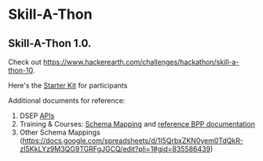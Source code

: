# Skill-A-Thon

## Skill-A-Thon 1.0. 
Check out https://www.hackerearth.com/challenges/hackathon/skill-a-thon-10.

Here's the [Starter Kit](https://docs.google.com/presentation/d/1yE-tsrMZyWV41CGL6y3hqS5X90VJOTO9VEsiwb3aLVk/edit?usp=sharing) for participants 

Additional documents for reference:
1. DSEP [APIs](https://github.com/beckn/DSEP-Specification/blob/master/api/dsep.yaml)
2. Training & Courses: [Schema Mapping](https://docs.google.com/spreadsheets/d/1cgBe3RlE4zi5mkdNYhpUtmYXoDbeaa4OoXDbIqHwe8g/edit#gid=0) and [reference BPP documentation](https://github.com/Samagra-Development/dsep/blob/master/README.md)
3. Other Schema Mappings (https://docs.google.com/spreadsheets/d/1I5QrbxZKN0yem0TdQkR-zI5KkLYz9M3QG9TGRFgJGCQ/edit?pli=1#gid=835586439)
